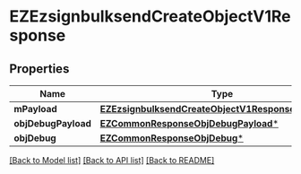 # EZEzsignbulksendCreateObjectV1Response

## Properties
Name | Type | Description | Notes
------------ | ------------- | ------------- | -------------
**mPayload** | [**EZEzsignbulksendCreateObjectV1ResponseMPayload***](EZEzsignbulksendCreateObjectV1ResponseMPayload.md) |  | 
**objDebugPayload** | [**EZCommonResponseObjDebugPayload***](EZCommonResponseObjDebugPayload.md) |  | [optional] 
**objDebug** | [**EZCommonResponseObjDebug***](EZCommonResponseObjDebug.md) |  | [optional] 

[[Back to Model list]](../README.md#documentation-for-models) [[Back to API list]](../README.md#documentation-for-api-endpoints) [[Back to README]](../README.md)


